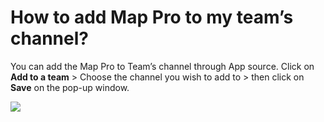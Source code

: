 # How to add Map Pro to my team’s channel?

<p class="no-margin">You can add the Map Pro to Team’s channel through App source. Click on <b>Add to a team</b> &gt; Choose the channel you wish to add to &gt; then click on <b>Save</b> on the pop-up window.</p>
<p class="no-margin"></p>
<div class="intercom-container"><img src="/assets/img/teams-pro/image_117.png"></div>



